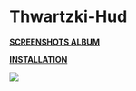 # Thwartzki-Hud

**[SCREENSHOTS ALBUM](https://imgur.com/a/AKFci)** 

**[INSTALLATION](https://imgur.com/a/w3Ah6)**

![](https://i.imgur.com/FK5Nh8z.jpg)